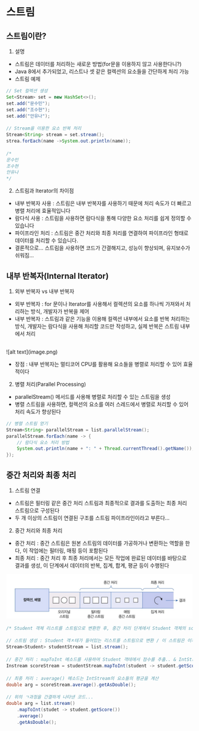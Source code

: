 # 스트림

## 스트림이란?

1. 설명
- 스트림은 데이터를 처리하는 새로운 방법(for문을 이용하지 않고 사용한다니?)
- Java 8에서 추가되었고, 리스트나 셋 같은 컬렉션의 요소들을 간단하게 처리 가능
- 스트림 예제
``` java
// Set 컬렉션 생성
Set<Stream> set = new HashSet<>();
set.add("문수민");
set.add("조수현");
set.add("안유나");

// Stream을 이용한 요소 반복 처리
Stream<String> stream = set.stream();
strea.forEach(name ->System.out.println(name));

/*
문수민
조수현
안유나
*/
```

2. 스트림과 Iterator의 차이점

- 내부 반복자 사용 : 스트림은 내부 반복자를 사용하기 때문에 처리 속도가 더 빠르고 병렬 처리에 효율적입니다
- 람다식 사용 : 스트림을 사용하면 람다식을 통해 다양한 요소 처리를 쉽게 정의할 수 있습니다
- 파이프라인 처리 : 스트림은 중간 처리와 최종 처리를 연결하여 파이프라인 형태로 데이터를 처리할 수 있습니다. 
- 결론적으로... 스트림을 사용하면 코드가 간결해지고, 성능이 향상되며, 유지보수가 쉬워짐...


## 내부 반복자(Internal Iterator)

1. 외부 반복자 vs 내부 반복자

- 외부 반복자 : for 문이나 Iterator를 사용해서 컬렉션의 요소를 하나씩 가져와서 처리하는 방식, 개발자가 반복을 제어
- 내부 반복자 : 스트림과 같은 기능을 이용해 컬렉션 내부에서 요소를 반복 처리하는 방식, 개발자는 람다식을 사용해 처리할 코드만 작성하고, 실제 반복은 스트림 내부에서 처리
<br>
![alt text](image.png)

- 장점 : 내부 반복자는 멀티코어 CPU를 활용해 요소들을 병렬로 처리할 수 있어 효율적이다

2. 병렬 처리(Parallel Processing)

- parallelStream() 메서드를 사용해 병렬로 처리할 수 있는 스트림을 생성
- 병렬 스트림을 사용하면, 컬렉션의 요소를 여러 스레드에서 병렬로 처리할 수 있어 처리 속도가 향상된다

``` java
// 병렬 스트림 얻기
Stream<String> parallelStream = list.parallelStream();
parallelStream.forEach(name -> {
    // 람다식 요소 처리 방법
    System.out.println(name + ": " + Thread.currentThread().getName());
});
```

## 중간 처리와 최종 처리

1. 스트림 연결

- 스트림은 필터링 같은 중간 처리 스트림과 최종적으로 결과를 도출하는 최종 처리 스트림으로 구성된다
- 두 개 이상의 스트림이 연결된 구조를 스트림 파이프라인이라고 부른다...

2. 중간 처리와 최종 처리

- 중간 처리 : 중간 스트림은 원본 스트림의 데이터를 가공하거나 변환하는 역할을 한다, 이 작업에는 필터링, 매핑 등이 포함된다
- 최종 처리 : 중간 처리 후 최종 처리에서는 모든 작업에 완료된 데이터를 바탕으로 결과를 생성, 이 단계에서 데이터의 반복, 집계, 합계, 평균 등이 수행된다

![alt text](image-1.png)

``` java
/* Student 객체 리스트를 스트림으로 변환한 후, 중간 처리 단계에서 Student 객체의 score를 추출하고, 최종 처리 단계에서 이 평균을 계산하는 과정을 보여주는 예시....*/

// 스트림 생성 : Student 객ㅊ테가 들어있는 리스트를 스트림으로 변환 / 이 스트림은 이후의 중간 처리와 최종 처리에 사용...
Stream<Student> studentStream = list.stream();

// 중간 처리 : mapToInt 메소드를 사용하여 Student 객테에서 점수를 추출.. & IntStream으로 변환
Instream scoreStream = studentStream.mapToInt(student -> student.getScore());

// 최종 처리 : average() 메소드는 IntStream의 요소들의 평균을 계산
double arg = scoreStream.average().getAsDouble();

// 위의 ㄱ과정을 간결하게 나타낸 코드...
double arg = list.stream()
    .mapToInt(studet -> student.getScore())
    .average()
    .getAsDouble();


```